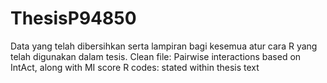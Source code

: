 # ThesisP94850
Data yang telah dibersihkan serta lampiran bagi kesemua atur cara R yang telah digunakan dalam tesis. 
Clean file: Pairwise interactions based on IntAct, along with MI score
R codes: stated within thesis text
